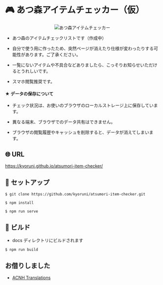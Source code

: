 # :video_game: あつ森アイテムチェッカー（仮）

<div style="text-align:center">
  <img src="https://user-images.githubusercontent.com/40832190/85858092-fd22ac80-b7f5-11ea-86da-23d22240cfdd.gif" title="あつ森アイテムチェッカー">
</div>

- あつ森のアイテムチェックリストです（作成中）

- 自分で使う用に作ったため、突然ページが消えたり仕様が変わったりする可能性があります。ご了承ください。

- 一覧にないアイテムや不具合などありましたら、こっそりお知らせいただけるとうれしいです。

- スマホ閲覧推奨です。

#### ★ データの保存について

- チェック状況は、お使いのブラウザのローカルストレージ上に保存しています。

- 異なる端末、ブラウザでのデータ共有はできません。

- ブラウザの閲覧履歴やキャッシュを削除すると、データが消えてしまいます。

## :globe_with_meridians: URL

https://kyoruni.github.io/atsumori-item-checker/

## :wrench: セットアップ

```
$ git clone https://github.com/kyoruni/atsumori-item-checker.git
```

```
$ npm install
```

```
$ npm run serve
```

## :bee: ビルド

- docs ディレクトリにビルドされます

```
$ npm run build
```

## お借りしました

- [ACNH Translations](https://docs.google.com/spreadsheets/d/1BjqVeqIrfEezvyrWLUrwMjmK_UbY2LXkZ12mttamTtk/edit#gid=425952045)

